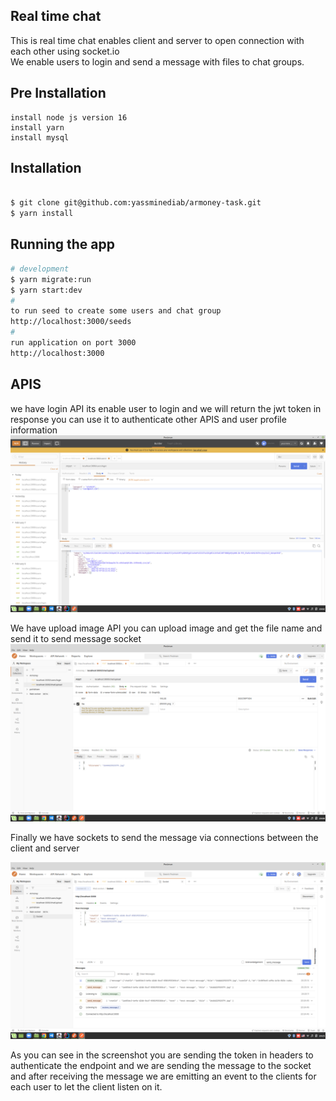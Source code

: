 ## Real time chat 
This is real time chat enables client and server to open connection with each other using socket.io <br />
We enable users to login and send a message with files to chat groups.



## Pre Installation
```preinstall
install node js version 16
install yarn
install mysql
```


## Installation
```bash

$ git clone git@github.com:yassminediab/armoney-task.git
$ yarn install
```

## Running the app

```bash
# development
$ yarn migrate:run
$ yarn start:dev
#
to run seed to create some users and chat group
http://localhost:3000/seeds
#
run application on port 3000
http://localhost:3000
```

## APIS
we have login API its enable user to login and we will return the jwt token in response you can use it to authenticate other APIS and user profile information </br>
![alt text](https://github.com/yassminediab/armoney-task/blob/main/assets/Screenshot%20from%202022-02-09%2020-02-37.png?raw=true)

We have upload image API you can upload image and get the file name and send it to send message socket
![alt text](https://github.com/yassminediab/armoney-task/blob/main/assets/Screenshot%20from%202022-02-09%2020-08-53.png?raw=true)

Finally we have sockets to send the message via connections between the client and server

![alt text](https://github.com/yassminediab/armoney-task/blob/main/assets/Screenshot%20from%202022-02-09%2020-25-18.png?raw=true)

As you can see in the screenshot you are sending the token in headers to authenticate the endpoint and we are sending the message to the socket and after receiving the message we are emitting an event to the clients for each user to let the client listen on it.
